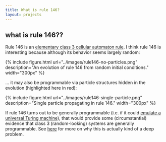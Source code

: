```yaml
---
title: What is rule 146?
layout: projects
---
```


## what is rule 146??

Rule 146 is an [elementary class 3 cellular automaton rule](http://wolframscience.com/nksonline/page-231).
I think rule 146 is interesting because although its behavior seems largely random:

{% include figure.html url="../images/rule146-no-particles.png" description="An evolution of rule 146 from random initial conditions." width="300px" %}

... it may also be programmable via particle structures hidden in the evolution
(highlighted here in red):

{% include figure.html url="../images/rule146-single-particle.png" description="Single particle propagating in rule 146." width="300px" %}

If rule 146 turns out to be generally programmable (i.e. if it could
[emulate a universal Turing machine](http://www.wolframscience.com/prizes/tm23/)),
that would provide some (circumstantial) evidence that class 3 (random-looking)
systems are generally programmable. See
[here](http://www.wolframscience.com/nksonline/page-715)
for more on why this is actually kind of a deep problem.
